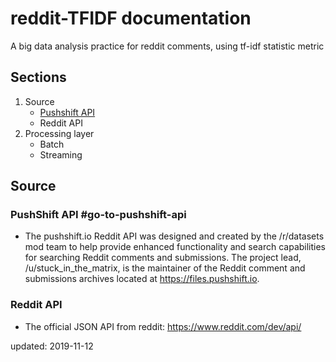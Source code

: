 # reddit-TFIDF documentation
A big data analysis practice for reddit comments, using tf-idf statistic metric

## Sections
1. Source
      * [Pushshift API](#go-to-pushshift-api)
      * Reddit API
2. Processing layer
      * Batch
      * Streaming
      
## Source
### PushShift API #go-to-pushshift-api
- The pushshift.io Reddit API was designed and created by the /r/datasets mod team to help provide enhanced functionality and search capabilities for searching Reddit comments and submissions. The project lead, /u/stuck_in_the_matrix, is the maintainer of the Reddit comment and submissions archives located at https://files.pushshift.io.
### Reddit API
- The official JSON API from reddit: https://www.reddit.com/dev/api/
    
updated: 2019-11-12
